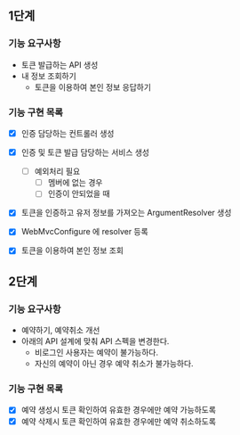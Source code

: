 ## 1단계

### 기능 요구사항
- 토큰 발급하는 API 생성
- 내 정보 조회하기
  - 토큰을 이용하여 본인 정보 응답하기

### 기능 구현 목록
- [x] 인증 담당하는 컨트롤러 생성
- [x] 인증 및 토큰 발급 담당하는 서비스 생성
  - [ ] 예외처리 필요
    - [ ] 멤버에 없는 경우
    - [ ] 인증이 안되었을 때
- [x] 토큰을 인증하고 유저 정보를 가져오는 ArgumentResolver 생성
- [x] WebMvcConfigure 에 resolver 등록
- [x] 토큰을 이용하여 본인 정보 조회


## 2단계

### 기능 요구사항
- 예약하기, 예약취소 개선
- 아래의 API 설계에 맞춰 API 스펙을 변경한다.
  - 비로그인 사용자는 예약이 불가능하다.
  - 자신의 예약이 아닌 경우 예약 취소가 불가능하다.

### 기능 구현 목록
- [x] 예약 생성시 토큰 확인하여 유효한 경우에만 예약 가능하도록
- [x] 예약 삭제시 토큰 확인하여 유효한 경우에만 예약 취소하도록